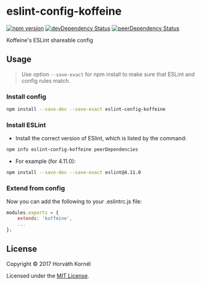 # eslint-config-koffeine

[![npm version](https://img.shields.io/npm/v/eslint-config-koffeine.svg)](https://www.npmjs.com/package/eslint-config-koffeine)
[![devDependency Status](https://david-dm.org/koffeine/eslint-config-koffeine/dev-status.svg)](https://david-dm.org/koffeine/eslint-config-koffeine#info=dev)
[![peerDependency Status](https://david-dm.org/koffeine/eslint-config-koffeine/peer-status.svg)](https://david-dm.org/koffeine/eslint-config-koffeine#info=peer)

Koffeine's ESLint shareable config

## Usage

> Use option `--save-exact` for npm install to make sure that ESLint and config rules match.

### Install config

```sh
npm install --save-dev --save-exact eslint-config-koffeine
```

### Install ESLint

- Install the correct version of ESlint, which is listed by the command:

```sh
npm info eslint-config-koffeine peerDependencies
```

- For example (for 4.11.0):

```sh
npm install --save-dev --save-exact eslint@4.11.0
```

### Extend from config

Now you can add the following to your .eslintrc.js file:

```js
modules.exports = {
	extends: 'koffeine',
	...
};
```

## License

Copyright © 2017 Horváth Kornél

Licensed under the [MIT License](https://github.com/koffeine/eslint/blob/master/LICENSE).